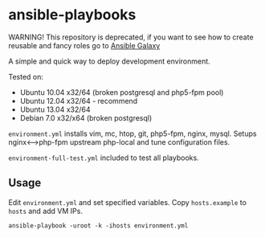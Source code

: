ansible-playbooks
=================

WARNING! This repository is deprecated, if you want to see how to create reusable and fancy roles go to [Ansible Galaxy](https://galaxy.ansible.com/list#/roles)

A simple and quick way to deploy development environment.

Tested on:
 - Ubuntu 10.04 x32/64 (broken postgresql and php5-fpm pool)
 - Ubuntu 12.04 x32/64 - recommend
 - Ubuntu 13.04 x32/64
 - Debian 7.0 x32/x64 (broken postgresql)

`environment.yml` installs vim, mc, htop, git, php5-fpm, nginx, mysql.
Setups nginx<-->php-fpm upstream php-local and tune configuration files.

`environment-full-test.yml` included to test all playbooks.

## Usage

Edit `environment.yml` and set specified variables. Copy `hosts.example` to `hosts` and add VM IPs.
````
ansible-playbook -uroot -k -ihosts environment.yml
````
